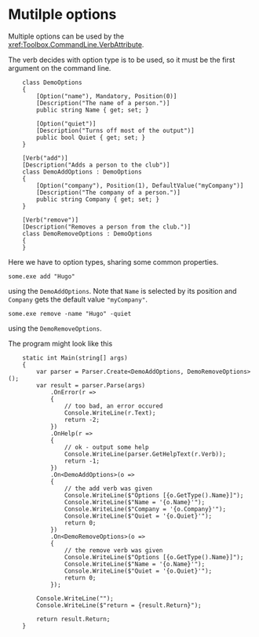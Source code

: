 # Mutilple options

Multiple options can be used by the <xref:Toolbox.CommandLine.VerbAttribute>.

The verb decides with option type is to be used, so it must be the first argument on the command line.

```
    class DemoOptions
    {
        [Option("name"), Mandatory, Position(0)]
        [Description("The name of a person.")]
        public string Name { get; set; }

        [Option("quiet")]
        [Description("Turns off most of the output")]
        public bool Quiet { get; set; }
    }

    [Verb("add")]
    [Description("Adds a person to the club")]
    class DemoAddOptions : DemoOptions
    {
        [Option("company"), Position(1), DefaultValue("myCompany")]
        [Description("The company of a person.")]
        public string Company { get; set; }
    }

    [Verb("remove")]
    [Description("Removes a person from the club.")]
    class DemoRemoveOptions : DemoOptions
    {
    }
```

Here we have to option types, sharing some common properties.

```
some.exe add "Hugo"
```
using the `DemoAddOptions`. Note that `Name` is selected by its position and `Company` gets 
the default value `"myCompany"`.

```
some.exe remove -name "Hugo" -quiet
```
using the `DemoRemoveOptions`. 

The program might look like this
```
    static int Main(string[] args)
    {
        var parser = Parser.Create<DemoAddOptions, DemoRemoveOptions>();
        var result = parser.Parse(args)
            .OnError(r =>
            {
                // too bad, an error occured
                Console.WriteLine(r.Text);
                return -2;
            })
            .OnHelp(r =>
            {
                // ok - output some help
                Console.WriteLine(parser.GetHelpText(r.Verb));
                return -1;
            })
            .On<DemoAddOptions>(o =>
            {
                // the add verb was given
                Console.WriteLine($"Options [{o.GetType().Name}]");
                Console.WriteLine($"Name = '{o.Name}'");
                Console.WriteLine($"Company = '{o.Company}'");
                Console.WriteLine($"Quiet = '{o.Quiet}'");
                return 0;
            })
            .On<DemoRemoveOptions>(o =>
            {
                // the remove verb was given
                Console.WriteLine($"Options [{o.GetType().Name}]");
                Console.WriteLine($"Name = '{o.Name}'");
                Console.WriteLine($"Quiet = '{o.Quiet}'");
                return 0;
            });

        Console.WriteLine("");
        Console.WriteLine($"return = {result.Return}");

        return result.Return;
    }
```
